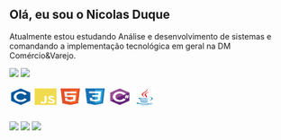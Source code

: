 ## Olá, eu sou o Nicolas Duque

Atualmente estou estudando Análise e desenvolvimento de sistemas e comandando a implementação tecnológica em geral na DM Comércio&Varejo.


<div>
  <a href"https://github.com/Nicolasduquee">
  <img height="180em" src="https://github-readme-stats.vercel.app/api?username=Nicolasduquee&show_icons=true&theme=dark&include_all_commits=true&count_private=true"/>
  <img height="180em" src="https://github-readme-stats.vercel.app/api/top-langs/?username=Nicolasduquee&layout=compact&langs_count=7&theme=dark"/>

</div>

<div style="display: inline_block"><br>
  <img align="center" alt="Nic-C" height="30" width="40" src="https://raw.githubusercontent.com/devicons/devicon/master/icons/c/c-plain.svg">
  <img align="center" alt="Nic-Js" height="30" width="40" src="https://raw.githubusercontent.com/devicons/devicon/master/icons/javascript/javascript-plain.svg">
  <img align="center" alt="Nic-HTML" height="30" width="40" src="https://raw.githubusercontent.com/devicons/devicon/master/icons/html5/html5-original.svg">
  <img align="center" alt="Nic-CSS" height="30" width="40" src="https://raw.githubusercontent.com/devicons/devicon/master/icons/css3/css3-original.svg">
  <img align="center" alt="Nic-Csharp" height="30" width="40" src="https://raw.githubusercontent.com/devicons/devicon/master/icons/csharp/csharp-original.svg">
  <img align="center" alt="Nic-Csharp" height="30" width="40" src="https://raw.githubusercontent.com/devicons/devicon/master/icons/java/java-original.svg">
</div
</div>

##

<div> 
  <a href="https://www.instagram.com/n_duque1/" target="_blank"><img src="https://img.shields.io/badge/-Instagram-%23E4405F?style=for-the-badge&logo=instagram&logoColor=white" target="_blank"></a>
 	<a href = "mailto:nicolasdeque@gmail.com"><img src="https://img.shields.io/badge/-Gmail-%23333?style=for-the-badge&logo=gmail&logoColor=white" target="_blank"></a>
  <a href="https://www.linkedin.com/in/nicolas-duque-945803212/" target="_blank"><img src="https://img.shields.io/badge/-LinkedIn-%230077B5?style=for-the-badge&logo=linkedin&logoColor=white" target="_blank"></a> 
  
</div>
